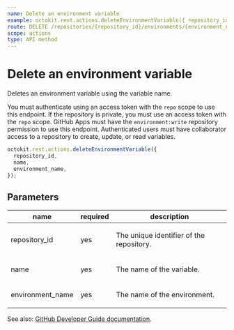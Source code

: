 ```yaml
---
name: Delete an environment variable
example: octokit.rest.actions.deleteEnvironmentVariable({ repository_id, name, environment_name })
route: DELETE /repositories/{repository_id}/environments/{environment_name}/variables/{name}
scope: actions
type: API method
---
```


# Delete an environment variable

Deletes an environment variable using the variable name.

You must authenticate using an access token with the `repo` scope to use this endpoint.
If the repository is private, you must use an access token with the `repo` scope.
GitHub Apps must have the `environment:write` repository permission to use this endpoint.
Authenticated users must have collaborator access to a repository to create, update, or read variables.

```js
octokit.rest.actions.deleteEnvironmentVariable({
  repository_id,
  name,
  environment_name,
});
```

## Parameters

<table>
  <thead>
    <tr>
      <th>name</th>
      <th>required</th>
      <th>description</th>
    </tr>
  </thead>
  <tbody>
    <tr><td>repository_id</td><td>yes</td><td>

The unique identifier of the repository.

</td></tr>
<tr><td>name</td><td>yes</td><td>

The name of the variable.

</td></tr>
<tr><td>environment_name</td><td>yes</td><td>

The name of the environment.

</td></tr>
  </tbody>
</table>

See also: [GitHub Developer Guide documentation](https://docs.github.com/rest/actions/variables#delete-an-environment-variable).
